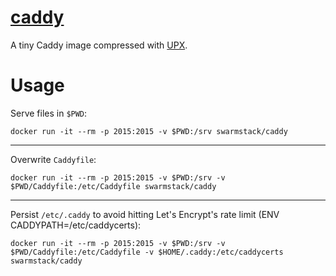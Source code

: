 
# [caddy](https://hub.docker.com/r/swarmstack/caddy/)

A tiny Caddy image compressed with [UPX](https://github.com/upx/upx).

# Usage

Serve files in `$PWD`:
```
docker run -it --rm -p 2015:2015 -v $PWD:/srv swarmstack/caddy
```
---
Overwrite `Caddyfile`:
```
docker run -it --rm -p 2015:2015 -v $PWD:/srv -v $PWD/Caddyfile:/etc/Caddyfile swarmstack/caddy
```
---
Persist `/etc/.caddy` to avoid hitting Let's Encrypt's rate limit (ENV CADDYPATH=/etc/caddycerts):
```
docker run -it --rm -p 2015:2015 -v $PWD:/srv -v $PWD/Caddyfile:/etc/Caddyfile -v $HOME/.caddy:/etc/caddycerts swarmstack/caddy
```
